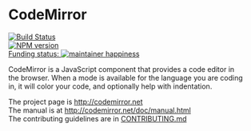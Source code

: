 # CodeMirror  
[![Build Status](https://travis-ci.org/codemirror/CodeMirror.svg)](https://travis-ci.org/codemirror/CodeMirror)  
[![NPM version](https://img.shields.io/npm/v/codemirror.svg)](https://www.npmjs.org/package/codemirror)  
[Funding status: ![maintainer happiness](https://marijnhaverbeke.nl/fund/status_s.png)](https://marijnhaverbeke.nl/fund/)  

CodeMirror is a JavaScript component that provides a code editor in  
the browser. When a mode is available for the language you are coding  
in, it will color your code, and optionally help with indentation.  

The project page is http://codemirror.net  
The manual is at http://codemirror.net/doc/manual.html  
The contributing guidelines are in [CONTRIBUTING.md](https://github.com/codemirror/CodeMirror/blob/master/CONTRIBUTING.md)  
